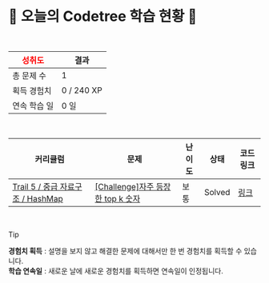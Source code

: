 # 🌲 오늘의 Codetree 학습 현황 🌲

<br />

| <span style="color:red;display:block;text-align:center;"> **성취도**</span> | 결과 |
|---|---|
| 총 문제 수 | 1 |
| 획득 경험치 | 0 / 240 XP |
| 연속 학습 일 | 0 일 |

<br />

|커리큘럼|문제|난이도|상태|코드 링크|
|---|---|---|---|---|
|[Trail 5 / 중급 자료구조 / HashMap](https://www.codetree.ai/trail-info/intermediate-mid/)|[[Challenge]자주 등장한 top k 숫자](https://www.codetree.ai/trails/complete/curated-cards/challenge-top-k-frequent-elements/)|보통|Solved|[링크](https://github.com/gommy15/codetree-TILs/blob/main/250306/%EC%9E%90%EC%A3%BC%20%EB%93%B1%EC%9E%A5%ED%95%9C%20top%20K%20%EC%88%AB%EC%9E%90/top-k-frequent-elements.py)|


<br />

> [!TIP]
> **경험치 획득** : 설명을 보지 않고 해결한 문제에 대해서만 한 번 경험치를 획득할 수 있습니다.  
> **학습 연속일** : 새로운 날에 새로운 경험치를 획득하면 연속일이 인정됩니다.


